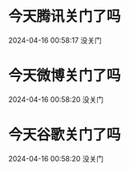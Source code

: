# 今天腾讯关门了吗

2024-04-16 00:58:17 没关门

# 今天微博关门了吗

2024-04-16 00:58:20 没关门

# 今天谷歌关门了吗

2024-04-16 00:58:20 没关门

